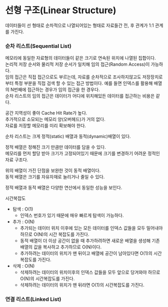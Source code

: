 # 선형 구조(Linear Structure)

데이터들이 선 형태로 순차적으로 나열되어있는 형태로 자료들간 전, 후 관계가 1:1 관계를 가진다.

### 순차 리스트(Sequential List)

메모리에 동일한 자료형의 데이터들이 같은 크기로 연속된 위치에 나열된 집합이다. \
논리적 저장 순서와 물리적 저장 순서가 일치해 임의 접근(Random Access)이 가능하다. \
임의 접근은 직접 접근으로도 부르는데, 자료를 순차적으로 조사하지않고도 저장장치로부터 특정 부분을 직접 검색 할 수 있는 접근 방법이다. 예를 들면 인덱스를 활용해 배열의 N번째에 접근하는 경우가 임의 접근을 한 경우다. \
순차 리스트의 임의 접근은 데이터가 어디에 위치해있든 데이터를 접근하는 비용은 같다.

공간 지역성이 좋아 Cache Hit Rate가 높다. \
추가적으로 소모되는 메모리 양(오버헤드)가 거의 없다. \
자료를 저장할 메모리를 미리 확보해야 한다.

순차 리스트는 크게 정적(static) 배열과 동적(dynamic)배열이 있다.

정적 배열은 정해진 크기 만큼만 데이터를 담을 수 있다. \
메모리를 먼저 할당 받아 크기가 고정되어있기 때문에 크기를 변경하기 어려운 정적인 자료 구조다.

위의 배열이 가진 단점을 보완한 것이 동적 배열이다. \
동적 배열은 크기를 자유자재로 늘리거나 줄일 수 있다.

정적 배열과 동적 배열은 다양한 연산에서 동일한 성능을 보인다.

시간복잡도
+ 탐색 : O(1)
    + 인덱스 번호가 있기 때문에 매우 빠르게 탐색이 가능하다.
+ 추가 : O(N)
    + 추가되는 데이터 위치 이후에 있는 모든 데이터를 인덱스 값들을 모두 밀어내야 하므로 O(N)의 시간 복잡도를 가진다.
    + 동적 배열이 더 이상 공간이 없을 때 추가하려하면 새로운 배열을 생성해 기존 배열의 값을 복사하고 추가하므로 O(N)이다.
    + 추가하려는 데이터의 위치가 맨 뒤이고 배열에 공간이 남아있다면 O(1)의 시간 복잡도를 가진다.
+ 삭제 : O(N)
    + 삭제하려는 데이터의 위치이후의 인덱스 값들을 모두 앞으로 당겨와야 하므로 O(N)의 시간복잡도를 가진다.
    + 삭제하려는 데이터의 위치가 맨 뒤라면 O(1)의 시간복잡도를 가진다.

### 연결 리스트(Linked List)


